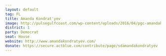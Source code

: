 ```yaml
---
layout: default
tag: FL
title: Amanda Kondrat'yev 
image: http://pulsegulfcoast.com/wp-content/uploads/2016/04/pgc-amandakondratyev-759x300.jpg
district: 1
party: Democrat
seat: House
website: http://www.amandakondratyev.com/
donate: https://secure.actblue.com/contribute/page/sdamandakondratyev
---
```

